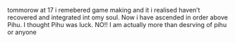 tommorow at 17 i remebered game making and it i realised haven’t recovered and integrated int omy soul. 
Now i have ascended in order above Pihu.
I thought Pihu was luck.
NO!!
I am actually more than desrving of pihu or anyone 